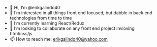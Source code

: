 - 👋 Hi, I’m @erikgalindo40
- 👀 I’m interested in all things front end focused, but dabble in back end technologies from time to time
- 🌱 I’m currently learning React/Redux
- 💞️ I’m looking to collaborate on any front end project invloving html/css/js
- 📫 How to reach me: erikgalindo40@yahoo.com

<!---
erikgalindo40/erikgalindo40 is a ✨ special ✨ repository because its `README.md` (this file) appears on your GitHub profile.
You can click the Preview link to take a look at your changes.
--->
